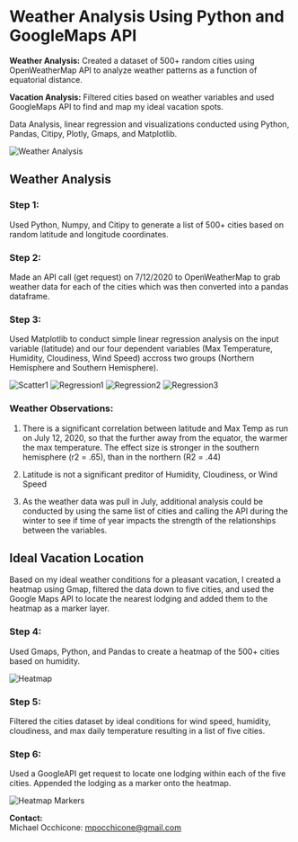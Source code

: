 #  **Weather Analysis Using Python and GoogleMaps API**

**Weather Analysis:** Created a dataset of 500+ random cities using OpenWeatherMap API to analyze weather patterns as a function of equatorial distance.  

**Vacation Analysis:** Filtered cities based on weather variables and used GoogleMaps API to find and map my ideal vacation spots. 

Data Analysis, linear regression and visualizations conducted using Python, Pandas, Citipy, Plotly, Gmaps, and Matplotlib.

![Weather Analysis](https://github.com/mocchicone/Weather-Analysis-Python-GoogleMaps/blob/master/Images/heatmap_2.png)

## **Weather Analysis**

### **Step 1:**
Used Python, Numpy, and Citipy to generate a list of 500+ cities based on random latitude and longitude coordinates.  
  
### **Step 2:**
Made an API call (get request) on 7/12/2020 to OpenWeatherMap to grab weather data for each of the cities which was then converted into a pandas dataframe.
  
### **Step 3:**
Used Matplotlib to conduct simple linear regression analysis on the input variable (latitude) and our four dependent variables (Max Temperature, Humidity, Cloudiness, Wind Speed) accross two groups (Northern Hemisphere and Southern Hemisphere).  

![Scatter1](https://github.com/mocchicone/Weather-Analysis-Python-GoogleMaps/blob/master/Images/scatter_lat_temp.png)
![Regression1](https://github.com/mocchicone/Weather-Analysis-Python-GoogleMaps/blob/master/Images/regnh_lat_temp.png)
![Regression2](https://github.com/mocchicone/Weather-Analysis-Python-GoogleMaps/blob/master/Images/regnh_lat_hum.png)
![Regression3](https://github.com/mocchicone/Weather-Analysis-Python-GoogleMaps/blob/master/Images/regsh_lat_temp.png)
  
### Weather Observations:

1. There is a significant correlation between latitude and Max Temp as run on July 12, 2020, so that the further away from the equator, the warmer the max temperature.  The effect size is stronger in the southern hemisphere (r2 = .65), than in the northern (R2 = .44)

2. Latitude is not a significant preditor of Humidity, Cloudiness, or Wind Speed

3. As the weather data was pull in July, additional analysis could be conducted by using the same list of cities and calling the API during the winter to see if time of year impacts the strength of the relationships between the variables.

## **Ideal Vacation Location**

Based on my ideal weather conditions for a pleasant vacation, I created a heatmap using Gmap, filtered the data down to five cities, and used the Google Maps API to locate the nearest lodging and added them to the heatmap as a marker layer.  

### **Step 4:**
Used Gmaps, Python, and Pandas to create a heatmap of the 500+ cities based on humidity.

![Heatmap](https://github.com/mocchicone/Weather-Analysis-Python-GoogleMaps/blob/master/Images/heatmap_1.png)

### **Step 5:**
Filtered the cities dataset by ideal conditions for wind speed, humidity, cloudiness, and max daily temperature resulting in a list of five cities.
  
### **Step 6:**
Used a GoogleAPI get request to locate one lodging within each of the five cities. Appended the lodging as a marker onto the heatmap.

![Heatmap Markers](https://github.com/mocchicone/Weather-Analysis-Python-GoogleMaps/blob/master/Images/heatmap_2.png)
  
**Contact:**   
Michael Occhicone: mpocchicone@gmail.com 






